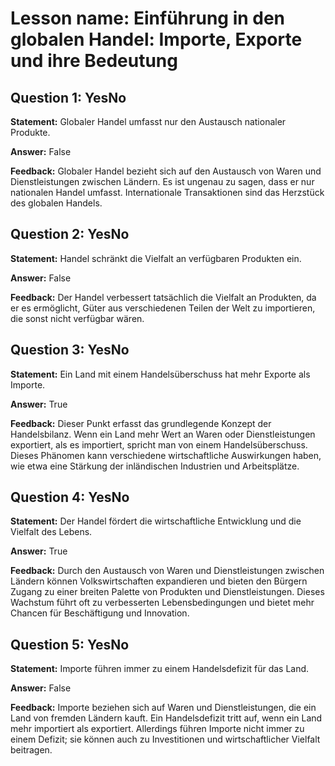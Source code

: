 # Lesson name: Einführung in den globalen Handel: Importe, Exporte und ihre Bedeutung

## Question 1: YesNo

**Statement:** Globaler Handel umfasst nur den Austausch nationaler Produkte.

**Answer:** False

**Feedback:**
Globaler Handel bezieht sich auf den Austausch von Waren und Dienstleistungen zwischen Ländern. Es ist ungenau zu sagen, dass er nur nationalen Handel umfasst. Internationale Transaktionen sind das Herzstück des globalen Handels.


## Question 2: YesNo

**Statement:** Handel schränkt die Vielfalt an verfügbaren Produkten ein.

**Answer:** False

**Feedback:**
Der Handel verbessert tatsächlich die Vielfalt an Produkten, da er es ermöglicht, Güter aus verschiedenen Teilen der Welt zu importieren, die sonst nicht verfügbar wären.


## Question 3: YesNo

**Statement:** Ein Land mit einem Handelsüberschuss hat mehr Exporte als Importe.

**Answer:** True

**Feedback:**
Dieser Punkt erfasst das grundlegende Konzept der Handelsbilanz. Wenn ein Land mehr Wert an Waren oder Dienstleistungen exportiert, als es importiert, spricht man von einem Handelsüberschuss. Dieses Phänomen kann verschiedene wirtschaftliche Auswirkungen haben, wie etwa eine Stärkung der inländischen Industrien und Arbeitsplätze.


## Question 4: YesNo

**Statement:** Der Handel fördert die wirtschaftliche Entwicklung und die Vielfalt des Lebens.

**Answer:** True

**Feedback:**
Durch den Austausch von Waren und Dienstleistungen zwischen Ländern können Volkswirtschaften expandieren und bieten den Bürgern Zugang zu einer breiten Palette von Produkten und Dienstleistungen. Dieses Wachstum führt oft zu verbesserten Lebensbedingungen und bietet mehr Chancen für Beschäftigung und Innovation.


## Question 5: YesNo

**Statement:** Importe führen immer zu einem Handelsdefizit für das Land.

**Answer:** False

**Feedback:**
Importe beziehen sich auf Waren und Dienstleistungen, die ein Land von fremden Ländern kauft. Ein Handelsdefizit tritt auf, wenn ein Land mehr importiert als exportiert. Allerdings führen Importe nicht immer zu einem Defizit; sie können auch zu Investitionen und wirtschaftlicher Vielfalt beitragen.

